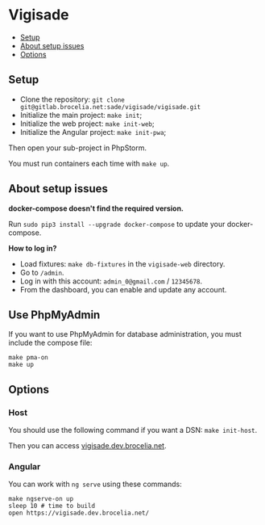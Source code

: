 # Vigisade

* [Setup](#setup)
* [About setup issues](#about-setup-issues)
* [Options](#options)


## Setup

* Clone the repository: `git clone git@gitlab.brocelia.net:sade/vigisade/vigisade.git`
* Initialize the main project: `make init`;
* Initialize the web project: `make init-web`;
* Initialize the Angular project: `make init-pwa`;

Then open your sub-project in PhpStorm.

You must run containers each time with `make up`.

## About setup issues

__docker-compose doesn't find the required version.__

Run `sudo pip3 install --upgrade docker-compose` to update your docker-compose.

__How to log in?__

* Load fixtures: `make db-fixtures` in the `vigisade-web` directory.
* Go to `/admin`.
* Log in with this account: `admin_0@gmail.com` / `12345678`.
* From the dashboard, you can enable and update any account.


## Use PhpMyAdmin

If you want to use PhpMyAdmin for database administration, you must include the compose file:

```
make pma-on
make up
```

## Options

### Host

You should use the following command if you want a DSN: `make init-host`.

Then you can access [vigisade.dev.brocelia.net](https://vigisade.dev.brocelia.net).

### Angular

You can work with `ng serve` using these commands:

```
make ngserve-on up
sleep 10 # time to build
open https://vigisade.dev.brocelia.net/
```
